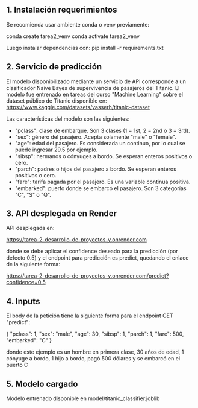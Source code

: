 ## 1. Instalación requerimientos

Se recomienda usar ambiente conda o venv previamente:

conda create tarea2_venv
conda activate tarea2_venv

Luego instalar dependencias con:
pip install -r requirements.txt

## 2. Servicio de predicción

El modelo disponibilizado mediante un servicio de API corresponde a un clasificador Naive Bayes de supervivencia de pasajeros del Titanic. El modelo fue entrenado en tareas del curso "Machine Learning" sobre el dataset público de Titanic disponible en: https://www.kaggle.com/datasets/yasserh/titanic-dataset

Las características del modelo son las siguientes:

- "pclass": clase de embarque. Son 3 clases (1 = 1st, 2 = 2nd o 3 = 3rd).
- "sex": género del pasajero. Acepta solamente "male" o "female".
- "age": edad del pasajero. Es considerada un continuo, por lo cual se puede ingresar 29.5 por ejemplo.
- "sibsp": hermanos o cónyuges a bordo. Se esperan enteros positivos o cero.
- "parch": padres o hijos del pasajero a bordo. Se esperan enteros positivos o cero.
- "fare": tarifa pagada por el pasajero. Es una variable continua positiva.
- "embarked": puerto donde se embarcó el pasajero. Son 3 categorías "C", "S" o "Q".


## 3. API desplegada en Render 

API desplegada en:

https://tarea-2-desarrollo-de-proyectos-y.onrender.com

donde se debe aplicar el confidence deseado para la predicción (por defecto 0.5) y el endpoint para predicción es predict, quedando el enlace de la siguiente forma:

https://tarea-2-desarrollo-de-proyectos-y.onrender.com/predict?confidence=0.5

## 4. Inputs

El body de la petición tiene la siguiente forma para el endpoint GET "predict":

{
  "pclass": 1,
  "sex": "male",
  "age": 30,
  "sibsp": 1,
  "parch": 1,
  "fare": 500,
  "embarked": "C"
}

donde este ejemplo es un hombre en primera clase, 30 años de edad, 1 cónyuge a bordo, 1 hijo a bordo, pagó 500 dólares y se embarcó en el puerto C

## 5. Modelo cargado
Modelo entrenado disponible en model/titanic_classifier.joblib




